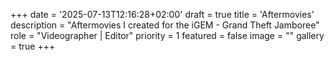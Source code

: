 +++
date = '2025-07-13T12:16:28+02:00'
draft = true
title = 'Aftermovies'
description = "Aftermovies I created for the iGEM - Grand Theft Jamboree"
role = "Videographer | Editor"
priority = 1
featured = false
image = ""
gallery = true
+++